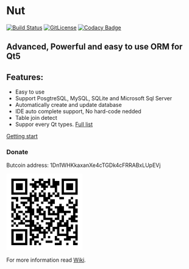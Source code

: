 

# Nut

[![Build Status](https://travis-ci.org/HamedMasafi/Nut.svg?branch=master)](https://travis-ci.org/HamedMasafi/Nut)
[![GitLicense](https://gitlicense.com/badge/hamedmasafi/nut)](https://gitlicense.com/license/hamedmasafi/nut)
[![Codacy 
Badge](https://api.codacy.com/project/badge/Grade/f3802610beb946068f6cd2c2b6608a8b)](https://www.codacy.com/app/HamedMasafi/Nut?utm_source=github.com&amp;utm_medium=referral&amp;utm_content=HamedMasafi/Nut&amp;utm_campaign=Badge_Grade)

## Advanced, Powerful and easy to use ORM for Qt5


## Features:

 - Easy to use
 - Support PosgtreSQL, MySQL, SQLite and Microsoft Sql Server
 - Automatically create and update database
 - IDE auto complete support, No hard-code nedded
 - Table join detect 
 - Suppor every Qt types. [Full list](doc/datatypes.md)

[Getting start](doc/start.md)

### Donate
Butcoin address: 1Dn1WHKkaxanXe4cTGDk4cFRRABxLUpEVj


![Wallet addresst](btc-qr.png)

For more information read [Wiki](wiki).

